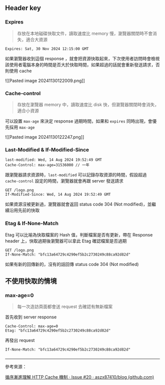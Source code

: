 
## Header key

### Expires

> 存放在本地磁碟快取文件，讀取速度比 memory 慢，瀏覽器關閉時不會消失，適合大資源

```
Expires: Sat, 30 Nov 2024 12:15:00 GMT
```

如果瀏覽器收到這個 response ，就會把資源快取起來，下次使用者訪問時會檢視該使用者電腦本身的時間是否大於快取時間，如果超過的話就會重新發送請求，否則使用 cache

![[Pasted image 20241130122009.png]]

### Cache-control

> 存放在瀏覽器 memory 中，讀取速度比 disk 快，但瀏覽器關閉時會消失，適合小資源

可以設置 `max-age` 來決定 response 過期時間，如果和 `expires` 同時出現，會優先採用 `max-age` 

![[Pasted image 20241130122247.png]]
 
### Last-Modified & If-Modified-Since

```
last-modified: Wed, 14 Aug 2024 19:52:49 GMT
Cache-Control: max-age=31536000 // 一年
```

跟瀏覽器請求資源時，`last-modified` 可以記錄存取資源的時間，假設超過 `cache-control` 設定的時間，瀏覽器就會再跟 server 發送請求

```
GET /logo.png
If-Modified-Since: Wed, 14 Aug 2024 19:52:49 GMT
```

如果資源沒被更新過，瀏覽器就會返回 status code 304 (Not modified)，並繼續沿用先前的快取


### Etag & If-None-Match

Etag 可以比喻為快取檔案的 Hash 值，判斷檔案是否有更新，帶在 Response header 上，快取過期後瀏覽器可以拿此 Etag 確認檔案是否過期

```
GET /logo.png
If-None-Match: "bfc13a64729c4290ef5b2c2730249c88ca92d82d"
```

如果有新的回傳新的，沒有的話回傳 status code 304 (Not modified)


## 不使用快取的情境

### max-age=0

> 每一次造訪頁面都會送 request 去確認有無新檔案

首先收到 server response 

```
Cache-Control: max-age=0
Etag: "bfc13a64729c4290ef5b2c2730249c88ca92d82d"
```

再發出 request

```
If-None-Match: "bfc13a64729c4290ef5b2c2730249c88ca92d82d"
```

###  
---

參考來源：

[循序漸進理解 HTTP Cache 機制 · Issue #20 · aszx87410/blog (github.com)](https://github.com/aszx87410/blog/issues/20)